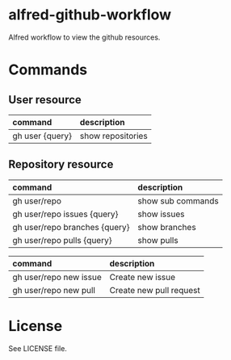 # alfred-github-workflow

Alfred workflow to view the github resources.

# Commands

## User resource

| command | description |
|:--------|:------------|
| gh user {query} | show repositories |

## Repository resource

| command | description |
|:--------|:------------|
| gh user/repo | show sub commands |
| gh user/repo issues {query} | show issues |
| gh user/repo branches {query} | show branches |
| gh user/repo pulls {query} | show pulls |

| command | description |
|:--------|:------------|
| gh user/repo new issue | Create new issue |
| gh user/repo new pull | Create new pull request |

# License

See LICENSE file.
